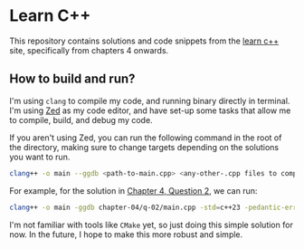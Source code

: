 # Learn C++

This repository contains solutions and code snippets from the [learn c++](https://www.learncpp.com/) site, specifically from chapters 4 onwards.

## How to build and run?

I'm using `clang` to compile my code, and running binary directly in terminal.
I'm using [Zed](https://zed.dev/docs/languages/cpp#build-and-debug-binary) as my code editor, and have set-up some tasks that allow me to compile, build, and debug my code.

If you aren't using Zed, you can run the following command in the root of the directory, making sure to change targets depending on the solutions you want to run.

```bash
clang++ -o main --ggdb <path-to-main.cpp> <any-other-.cpp files to compile> -std=c++23 -pedantic-errors -Werror -Wunused-variable
```

For example, for the solution in [Chapter 4, Question 2](./chapter-04/q-02/main.cpp), we can run:

```bash
clang++ -o main -ggdb chapter-04/q-02/main.cpp -std=c++23 -pedantic-errors -Werror -Wunused-variable
```

I'm not familiar with tools like `CMake` yet, so just doing this simple solution for now. In the future, I hope to make this more robust and simple.
